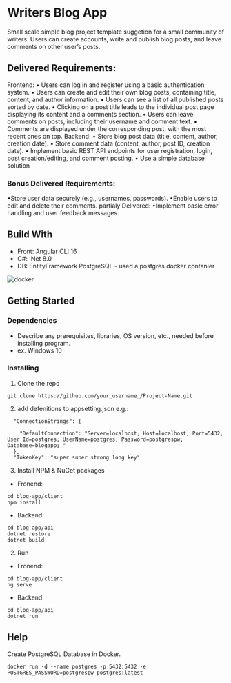 # Writers Blog App

Small scale simple blog project template suggetion for a small community of writers.
Users can create accounts, write and publish blog posts, and leave comments on other user’s posts.

## Delivered Requirements:

Frontend:
• Users can log in and register using a basic authentication system.
• Users can create and edit their own blog posts, containing title, content, and author information.
• Users can see a list of all published posts sorted by date.
• Clicking on a post title leads to the individual post page displaying its content and a comments section.
• Users can leave comments on posts, including their username and comment text.
• Comments are displayed under the corresponding post, with the most recent ones on top.
Backend:
• Store blog post data (title, content, author, creation date).
• Store comment data (content, author, post ID, creation date).
• Implement basic REST API endpoints for user registration, login, post creation/editing, and comment posting.
• Use a simple database solution

### Bonus Delivered Requirements:

•Store user data securely (e.g., usernames, passwords).
•Enable users to edit and delete their comments.
partialy Delivered:
•Implement basic error handling and user feedback messages. 

## Build With
  * Front: Angular CLI 16 
  * C#: .Net 8.0
  * DB: EntityFramework PostgreSQL - used a postgres docker contanier

![docker](https://github.com/ranLotan/Blog-App/assets/152190030/3880dfee-1a6f-4c1b-8892-f5a503a88614)

## Getting Started

### Dependencies

* Describe any prerequisites, libraries, OS version, etc., needed before installing program.
* ex. Windows 10

### Installing

1. Clone the repo
```
git clone https://github.com/your_username_/Project-Name.git
```
2. add defenitions to appsetting.json
  e.g.:
```
  "ConnectionStrings": {

    "DefaultConnection": "Server=localhost; Host=localhost; Port=5432; User Id=postgres; UserName=postgres; Password=postgrespw; Database=blogapp; "
  },
  "TokenKey": "super super strong long key"
```
3. Install NPM & NuGet packages
* Fronend:
```
cd blog-app/client
npm install
```
* Backend:
```
cd blog-app/api
dotnet restore
dotnet build
```
2. Run
* Fronend:
```
cd blog-app/client
ng serve
```
* Backend:
```
cd blog-app/api
dotnet run
```

## Help

Create PostgreSQL Database in Docker.
```
docker run -d --name postgres -p 5432:5432 -e POSTGRES_PASSWORD=postgrespw postgres:latest
```
